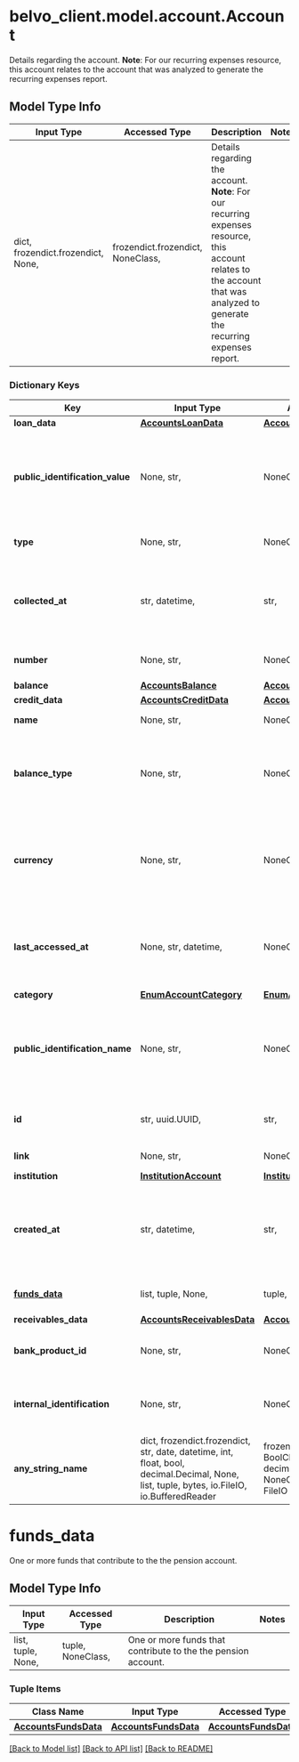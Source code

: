 # belvo_client.model.account.Account

Details regarding the account.  **Note**: For our recurring expenses resource, this account relates to the account that was analyzed to generate the recurring expenses report. 

## Model Type Info
Input Type | Accessed Type | Description | Notes
------------ | ------------- | ------------- | -------------
dict, frozendict.frozendict, None,  | frozendict.frozendict, NoneClass,  | Details regarding the account.  **Note**: For our recurring expenses resource, this account relates to the account that was analyzed to generate the recurring expenses report.  | 

### Dictionary Keys
Key | Input Type | Accessed Type | Description | Notes
------------ | ------------- | ------------- | ------------- | -------------
**loan_data** | [**AccountsLoanData**](AccountsLoanData.md) | [**AccountsLoanData**](AccountsLoanData.md) |  | 
**public_identification_value** | None, str,  | NoneClass, str,  | The value for the &#x60;public_identification_name&#x60;.  ℹ️ For 🇧🇷 Brazilian savings and checking accounts, this field will be the agency and bank account number, separated by a slash. For example: &#x60;0444/45722-0&#x60;.  | 
**type** | None, str,  | NoneClass, str,  | The account type, as designated by the institution. | 
**collected_at** | str, datetime,  | str,  | The ISO-8601 timestamp when the data point was collected. | value must conform to RFC-3339 date-time
**number** | None, str,  | NoneClass, str,  | The account number, as designated by the institution. | 
**balance** | [**AccountsBalance**](AccountsBalance.md) | [**AccountsBalance**](AccountsBalance.md) |  | 
**credit_data** | [**AccountsCreditData**](AccountsCreditData.md) | [**AccountsCreditData**](AccountsCreditData.md) |  | 
**name** | None, str,  | NoneClass, str,  | The account name, as given by the institution. | 
**balance_type** | None, str,  | NoneClass, str,  | Indicates whether this account is either an &#x60;ASSET&#x60; or a &#x60;LIABILITY&#x60;. You can consider the balance of an &#x60;ASSET&#x60; as being positive, while the balance of a &#x60;LIABILITY&#x60; as negative.  | 
**currency** | None, str,  | NoneClass, str,  | The currency of the account. For example: - 🇧🇷 BRL (Brazilian Real) - 🇨🇴 COP (Colombian Peso) - 🇲🇽 MXN (Mexican Peso)   Please note that other currencies other than in the list above may be returned. | 
**last_accessed_at** | None, str, datetime,  | NoneClass, str,  | The ISO-8601 timestamp of Belvo&#x27;s most recent successful access to the institution for the given link. | value must conform to RFC-3339 date-time
**category** | [**EnumAccountCategory**](EnumAccountCategory.md) | [**EnumAccountCategory**](EnumAccountCategory.md) |  | 
**public_identification_name** | None, str,  | NoneClass, str,  | The public name for the type of identification. For example: &#x60;\&quot;CLABE\&quot;&#x60;.  ℹ️ For 🇧🇷 Brazilian savings and checking accounts, this field will be &#x60;AGENCY/ACCOUNT&#x60;.  | 
**id** | str, uuid.UUID,  | str,  | The unique identifier created by Belvo used to reference the current account. | [optional] value must be a uuid
**link** | None, str,  | NoneClass, str,  | The &#x60;link.id&#x60; the account belongs to. | [optional] 
**institution** | [**InstitutionAccount**](InstitutionAccount.md) | [**InstitutionAccount**](InstitutionAccount.md) |  | [optional] 
**created_at** | str, datetime,  | str,  | The ISO-8601 timestamp of when the data point was last updated in Belvo&#x27;s database. | [optional] value must conform to RFC-3339 date-time
**[funds_data](#funds_data)** | list, tuple, None,  | tuple, NoneClass,  | One or more funds that contribute to the the pension account. | [optional] 
**receivables_data** | [**AccountsReceivablesData**](AccountsReceivablesData.md) | [**AccountsReceivablesData**](AccountsReceivablesData.md) |  | [optional] 
**bank_product_id** | None, str,  | NoneClass, str,  | *This field has been deprecated.*  *The institution&#x27;s product ID for the account type.*  | [optional] 
**internal_identification** | None, str,  | NoneClass, str,  | *This field has been deprecated.*  *The institution&#x27;s internal identification for the account.*  | [optional] 
**any_string_name** | dict, frozendict.frozendict, str, date, datetime, int, float, bool, decimal.Decimal, None, list, tuple, bytes, io.FileIO, io.BufferedReader | frozendict.frozendict, str, BoolClass, decimal.Decimal, NoneClass, tuple, bytes, FileIO | any string name can be used but the value must be the correct type | [optional]

# funds_data

One or more funds that contribute to the the pension account.

## Model Type Info
Input Type | Accessed Type | Description | Notes
------------ | ------------- | ------------- | -------------
list, tuple, None,  | tuple, NoneClass,  | One or more funds that contribute to the the pension account. | 

### Tuple Items
Class Name | Input Type | Accessed Type | Description | Notes
------------- | ------------- | ------------- | ------------- | -------------
[**AccountsFundsData**](AccountsFundsData.md) | [**AccountsFundsData**](AccountsFundsData.md) | [**AccountsFundsData**](AccountsFundsData.md) |  | 

[[Back to Model list]](../../README.md#documentation-for-models) [[Back to API list]](../../README.md#documentation-for-api-endpoints) [[Back to README]](../../README.md)

